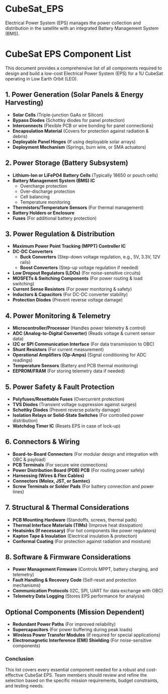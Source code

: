 # CubeSat_EPS
Electrical Power System (EPS) manages the power collection and distribution in the satellite with an integrated Battery Management System (BMS).

# CubeSat EPS Component List

This document provides a comprehensive list of all components required to design and build a low-cost Electrical Power System (EPS) for a 1U CubeSat operating in Low Earth Orbit (LEO).

## **1. Power Generation (Solar Panels & Energy Harvesting)**
- **Solar Cells** (Triple-junction GaAs or Silicon)
- **Bypass Diodes** (Schottky diodes for panel protection)
- **Interconnects** (Flexible PCB or wire bonding for panel connections)
- **Encapsulation Material** (Covers for protection against radiation & debris)
- **Deployable Panel Hinges** (If using deployable solar arrays)
- **Deployment Mechanism** (Springs, burn wire, or SMA actuators)

## **2. Power Storage (Battery Subsystem)**
- **Lithium-Ion or LiFePO4 Battery Cells** (Typically 18650 or pouch cells)
- **Battery Management System (BMS) IC**
  - Overcharge protection
  - Over-discharge protection
  - Cell balancing
  - Temperature monitoring
- **Thermistors/Temperature Sensors** (For thermal management)
- **Battery Holders or Enclosure**
- **Fuses** (For additional battery protection)

## **3. Power Regulation & Distribution**
- **Maximum Power Point Tracking (MPPT) Controller IC**
- **DC-DC Converters**
  - **Buck Converters** (Step-down voltage regulation, e.g., 5V, 3.3V, 12V rails)
  - **Boost Converters** (Step-up voltage regulation if needed)
- **Low Dropout Regulators (LDOs)** (For noise-sensitive circuits)
- **MOSFETs & Switching Components** (For power routing & load switching)
- **Current Sense Resistors** (For power monitoring & safety)
- **Inductors & Capacitors** (For DC-DC converter stability)
- **Protection Diodes** (Prevent reverse voltage damage)

## **4. Power Monitoring & Telemetry**
- **Microcontroller/Processor** (Handles power telemetry & control)
- **ADC (Analog-to-Digital Converter)** (Reads voltage & current sensor data)
- **I2C or SPI Communication Interface** (For data transmission to OBC)
- **Shunt Resistors** (For current measurement)
- **Operational Amplifiers (Op-Amps)** (Signal conditioning for ADC readings)
- **Temperature Sensors** (Battery and PCB thermal monitoring)
- **EEPROM/FRAM** (For storing telemetry data if needed)

## **5. Power Safety & Fault Protection**
- **Polyfuses/Resettable Fuses** (Overcurrent protection)
- **TVS Diodes** (Transient voltage suppression against surges)
- **Schottky Diodes** (Prevent reverse polarity damage)
- **Isolation Relays or Solid-State Switches** (For controlled power distribution)
- **Watchdog Timer IC** (Resets EPS in case of lock-up)

## **6. Connectors & Wiring**
- **Board-to-Board Connectors** (For modular design and integration with OBC & payload)
- **PCB Terminals** (For secure wire connections)
- **Power Distribution Board (PDB) PCB** (For routing power safely)
- **Harnessing (Wires & Flex Cables)**
- **Connectors (Molex, JST, or Samtec)**
- **Screw Terminals or Solder Pads** (For battery connection and power lines)

## **7. Structural & Thermal Considerations**
- **PCB Mounting Hardware** (Standoffs, screws, thermal pads)
- **Thermal Interface Materials (TIMs)** (Improve heat dissipation)
- **Heatsinks (If necessary)** (For hot components like power regulators)
- **Kapton Tape & Insulation** (Electrical insulation & protection)
- **Conformal Coating** (For protection against radiation and moisture)

## **8. Software & Firmware Considerations**
- **Power Management Firmware** (Controls MPPT, battery charging, and telemetry)
- **Fault Handling & Recovery Code** (Self-reset and protection mechanisms)
- **Communication Protocols** (I2C, SPI, UART for data exchange with OBC)
- **Telemetry Data Logging** (Stores EPS performance for analysis)

## **Optional Components (Mission Dependent)**
- **Redundant Power Paths** (For improved reliability)
- **Supercapacitors** (For power buffering during peak loads)
- **Wireless Power Transfer Modules** (If required for special applications)
- **Electromagnetic Interference (EMI) Shielding** (For noise-sensitive components)

### **Conclusion**
This list covers every essential component needed for a robust and cost-effective CubeSat EPS. Team members should review and refine the selection based on the specific mission requirements, budget constraints, and testing needs.

